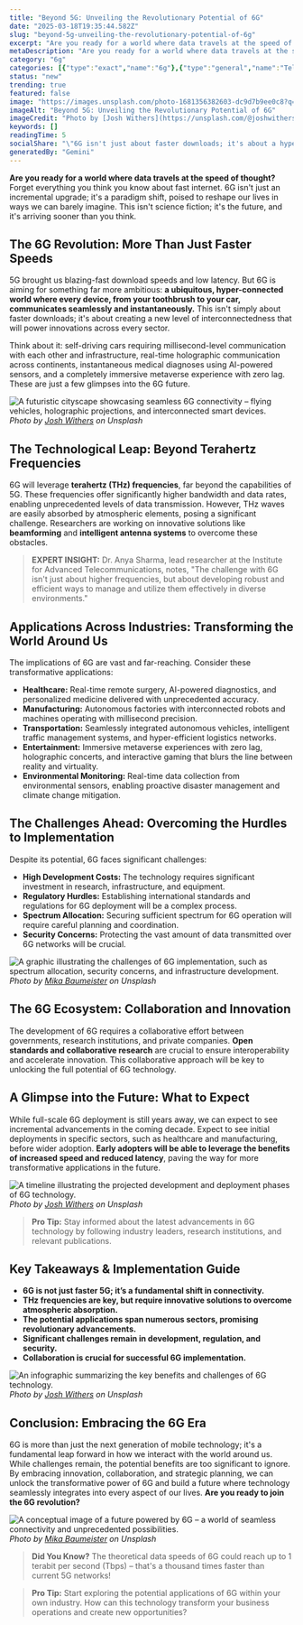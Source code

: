 ```yaml
---
title: "Beyond 5G: Unveiling the Revolutionary Potential of 6G"
date: "2025-03-18T19:35:44.582Z"
slug: "beyond-5g-unveiling-the-revolutionary-potential-of-6g"
excerpt: "Are you ready for a world where data travels at the speed of thought?  Forget everything you think you know about fast internet.  6G isn't just an incremental upgrade; it's a paradigm shift, poised to reshape our lives in ways we can barely imagine.  This isn't science fiction; it's the future, and it's arriving sooner than you think."
metaDescription: "Are you ready for a world where data travels at the speed of thought?  Forget everything you think you know about fast internet.  6G isn't just an incremen..."
category: "6g"
categories: [{"type":"exact","name":"6g"},{"type":"general","name":"Telecommunications"},{"type":"medium","name":"Wireless Networks"},{"type":"specific","name":"Network Security"},{"type":"niche","name":"AI-driven Optimization"}]
status: "new"
trending: true
featured: false
image: "https://images.unsplash.com/photo-1681356382603-dc9d7b9ee0c8?q=85&w=1200&fit=max&fm=webp&auto=compress"
imageAlt: "Beyond 5G: Unveiling the Revolutionary Potential of 6G"
imageCredit: "Photo by [Josh Withers](https://unsplash.com/@joshwithers) on Unsplash"
keywords: []
readingTime: 5
socialShare: "\"6G isn't just about faster downloads; it's about a hyper-connected world where every device communicates seamlessly, transforming industries and reshaping our lives.\""
generatedBy: "Gemini"
---
```




**Are you ready for a world where data travels at the speed of thought?**  Forget everything you think you know about fast internet.  6G isn't just an incremental upgrade; it's a paradigm shift, poised to reshape our lives in ways we can barely imagine.  This isn't science fiction; it's the future, and it's arriving sooner than you think.

## The 6G Revolution: More Than Just Faster Speeds

5G brought us blazing-fast download speeds and low latency.  But 6G is aiming for something far more ambitious: **a ubiquitous, hyper-connected world where every device, from your toothbrush to your car, communicates seamlessly and instantaneously.**  This isn't simply about faster downloads; it's about creating a new level of interconnectedness that will power innovations across every sector.

Think about it:  self-driving cars requiring millisecond-level communication with each other and infrastructure,  real-time holographic communication across continents,  instantaneous medical diagnoses using AI-powered sensors, and a completely immersive metaverse experience with zero lag.  These are just a few glimpses into the 6G future.

![A futuristic cityscape showcasing seamless 6G connectivity – flying vehicles, holographic projections, and interconnected smart devices.](https://images.unsplash.com/photo-1681356382603-dc9d7b9ee0c8?q=85&w=1200&fit=max&fm=webp&auto=compress)
*Photo by [Josh Withers](https://unsplash.com/@joshwithers) on Unsplash*

## The Technological Leap:  Beyond Terahertz Frequencies

6G will leverage **terahertz (THz) frequencies**, far beyond the capabilities of 5G.  These frequencies offer significantly higher bandwidth and data rates, enabling unprecedented levels of data transmission.  However, THz waves are easily absorbed by atmospheric elements, posing a significant challenge.  Researchers are working on innovative solutions like **beamforming** and **intelligent antenna systems** to overcome these obstacles.

> **EXPERT INSIGHT:**  Dr. Anya Sharma, lead researcher at the Institute for Advanced Telecommunications, notes, "The challenge with 6G isn't just about higher frequencies, but about developing robust and efficient ways to manage and utilize them effectively in diverse environments."

## Applications Across Industries:  Transforming the World Around Us

The implications of 6G are vast and far-reaching.  Consider these transformative applications:

* **Healthcare:**  Real-time remote surgery, AI-powered diagnostics, and personalized medicine delivered with unprecedented accuracy.
* **Manufacturing:**  Autonomous factories with interconnected robots and machines operating with millisecond precision.
* **Transportation:**  Seamlessly integrated autonomous vehicles, intelligent traffic management systems, and hyper-efficient logistics networks.
* **Entertainment:**  Immersive metaverse experiences with zero lag, holographic concerts, and interactive gaming that blurs the line between reality and virtuality.
* **Environmental Monitoring:**  Real-time data collection from environmental sensors, enabling proactive disaster management and climate change mitigation.

## The Challenges Ahead:  Overcoming the Hurdles to Implementation

Despite its potential, 6G faces significant challenges:

* **High Development Costs:**  The technology requires significant investment in research, infrastructure, and equipment.
* **Regulatory Hurdles:**  Establishing international standards and regulations for 6G deployment will be a complex process.
* **Spectrum Allocation:**  Securing sufficient spectrum for 6G operation will require careful planning and coordination.
* **Security Concerns:**  Protecting the vast amount of data transmitted over 6G networks will be crucial.

![A graphic illustrating the challenges of 6G implementation, such as spectrum allocation, security concerns, and infrastructure development.](https://images.unsplash.com/photo-1595428316411-9e9669619c4a?q=85&w=1200&fit=max&fm=webp&auto=compress)
*Photo by [Mika Baumeister](https://unsplash.com/@kommumikation) on Unsplash*

## The 6G Ecosystem:  Collaboration and Innovation

The development of 6G requires a collaborative effort between governments, research institutions, and private companies.  **Open standards and collaborative research** are crucial to ensure interoperability and accelerate innovation.  This collaborative approach will be key to unlocking the full potential of 6G technology.

## A Glimpse into the Future:  What to Expect

While full-scale 6G deployment is still years away, we can expect to see incremental advancements in the coming decade.  Expect to see initial deployments in specific sectors, such as healthcare and manufacturing, before wider adoption.  **Early adopters will be able to leverage the benefits of increased speed and reduced latency**, paving the way for more transformative applications in the future.

![A timeline illustrating the projected development and deployment phases of 6G technology.](https://images.unsplash.com/photo-1681356382589-5083d3919728?q=85&w=1200&fit=max&fm=webp&auto=compress)
*Photo by [Josh Withers](https://unsplash.com/@joshwithers) on Unsplash*

> **Pro Tip:** Stay informed about the latest advancements in 6G technology by following industry leaders, research institutions, and relevant publications.

## Key Takeaways & Implementation Guide

* **6G is not just faster 5G; it’s a fundamental shift in connectivity.**
* **THz frequencies are key, but require innovative solutions to overcome atmospheric absorption.**
* **The potential applications span numerous sectors, promising revolutionary advancements.**
* **Significant challenges remain in development, regulation, and security.**
* **Collaboration is crucial for successful 6G implementation.**

![An infographic summarizing the key benefits and challenges of 6G technology.](https://images.unsplash.com/photo-1681356382603-dc9d7b9ee0c8?q=85&w=1200&fit=max&fm=webp&auto=compress)
*Photo by [Josh Withers](https://unsplash.com/@joshwithers) on Unsplash*

## Conclusion: Embracing the 6G Era

6G is more than just the next generation of mobile technology; it's a fundamental leap forward in how we interact with the world around us.  While challenges remain, the potential benefits are too significant to ignore.  By embracing innovation, collaboration, and strategic planning, we can unlock the transformative power of 6G and build a future where technology seamlessly integrates into every aspect of our lives.  **Are you ready to join the 6G revolution?**

![A conceptual image of a future powered by 6G – a world of seamless connectivity and unprecedented possibilities.](https://images.unsplash.com/photo-1595428316411-9e9669619c4a?q=85&w=1200&fit=max&fm=webp&auto=compress)
*Photo by [Mika Baumeister](https://unsplash.com/@kommumikation) on Unsplash*

> **Did You Know?** The theoretical data speeds of 6G could reach up to 1 terabit per second (Tbps) – that's a thousand times faster than current 5G networks!

> **Pro Tip:** Start exploring the potential applications of 6G within your own industry.  How can this technology transform your business operations and create new opportunities?



<div class="reading-progress-container">
  <div id="reading-progress" class="reading-progress"></div>
</div>
